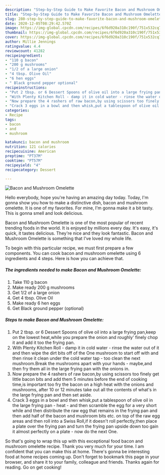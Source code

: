 ```yaml
---
description: "Step-by-Step Guide to Make Favorite Bacon and Mushroom Omelette"
title: "Step-by-Step Guide to Make Favorite Bacon and Mushroom Omelette"
slug: 280-step-by-step-guide-to-make-favorite-bacon-and-mushroom-omelette
date: 2020-12-05T08:29:42.570Z
image: https://img-global.cpcdn.com/recipes/6f6d920a310c190f/751x532cq70/bacon-and-mushroom-omelette-recipe-main-photo.jpg
thumbnail: https://img-global.cpcdn.com/recipes/6f6d920a310c190f/751x532cq70/bacon-and-mushroom-omelette-recipe-main-photo.jpg
cover: https://img-global.cpcdn.com/recipes/6f6d920a310c190f/751x532cq70/bacon-and-mushroom-omelette-recipe-main-photo.jpg
author: Millie Jennings
ratingvalue: 4.4
reviewcount: 41282
recipeingredient:
- "110 g bacon"
- "200 g mushrooms"
- "1/2 of a large onion"
- "4 tbsp. Olive Oil"
- "6 hen eggs"
- " Black ground pepper optional"
recipeinstructions:
- "Put 2 tbsp. or 6 Dessert Spoons of olive oil into a large frying pan,keep on the lowest heat,while you prepare the onion and roughly&#39; finely chop it and add it too the frying pan."
- "With Plenty Kitchen Roll - damp it in cold water - rinse the water out of it and then wipe the dirt bits off of the One mushroom to start off with and then rinse it clean under the cold water tap - too clean the next mushroom.Break the mushrooms apart with your hands - maybe,and then fry them all in the large frying pan with the onions in."
- "Now prepare the 4 rashers of raw bacon,by using scissors too finely get little bacon bits and add them 5 minutes before the end of cooking time,is important too fry the bacon on a high heat with the onions and mushrooms, after 10 or 12 minutes take out all the contents of what&#39;s in the large frying pan and then set aside."
- "Crack 3 eggs in a bowl and then whisk,put a tablespoon of olive oil in the large frying pan - heat - and then scramble the egg for a very short while and then distribute the raw egg that remains in the frying pan and then add half of the bacon and mushroom bits etc. on top of the raw egg areas and then roll into a Swiss Roll,if it doesn&#39;t roll perfectly,then place a plate over the frying pan and turn the frying pan upside down too gain it almost perfectly on a plate - now do the next One."
categories:
- Recipe
tags:
- bacon
- and
- mushroom

katakunci: bacon and mushroom 
nutrition: 121 calories
recipecuisine: American
preptime: "PT37M"
cooktime: "PT57M"
recipeyield: "4"
recipecategory: Dessert

---
```



![Bacon and Mushroom Omelette](https://img-global.cpcdn.com/recipes/6f6d920a310c190f/751x532cq70/bacon-and-mushroom-omelette-recipe-main-photo.jpg)

Hello everybody, hope you're having an amazing day today. Today, I'm gonna show you how to make a distinctive dish, bacon and mushroom omelette. It is one of my favorites. For mine, I'm gonna make it a bit tasty. This is gonna smell and look delicious.

Bacon and Mushroom Omelette is one of the most popular of recent trending foods in the world. It is enjoyed by millions every day. It's easy, it's quick, it tastes delicious. They're nice and they look fantastic. Bacon and Mushroom Omelette is something that I've loved my whole life.




To begin with this particular recipe, we must first prepare a few components. You can cook bacon and mushroom omelette using 6 ingredients and 4 steps. Here is how you can achieve that.

<!--inarticleads1-->

##### The ingredients needed to make Bacon and Mushroom Omelette:

1. Take 110 g bacon
1. Make ready 200 g mushrooms
1. Get 1/2 of a large onion
1. Get 4 tbsp. Olive Oil
1. Make ready 6 hen eggs
1. Get  Black ground pepper (optional)




<!--inarticleads2-->

##### Steps to make Bacon and Mushroom Omelette:

1. Put 2 tbsp. or 6 Dessert Spoons of olive oil into a large frying pan,keep on the lowest heat,while you prepare the onion and roughly&#39; finely chop it and add it too the frying pan.
1. With Plenty Kitchen Roll - damp it in cold water - rinse the water out of it and then wipe the dirt bits off of the One mushroom to start off with and then rinse it clean under the cold water tap - too clean the next mushroom.Break the mushrooms apart with your hands - maybe,and then fry them all in the large frying pan with the onions in.
1. Now prepare the 4 rashers of raw bacon,by using scissors too finely get little bacon bits and add them 5 minutes before the end of cooking time,is important too fry the bacon on a high heat with the onions and mushrooms, after 10 or 12 minutes take out all the contents of what&#39;s in the large frying pan and then set aside.
1. Crack 3 eggs in a bowl and then whisk,put a tablespoon of olive oil in the large frying pan - heat - and then scramble the egg for a very short while and then distribute the raw egg that remains in the frying pan and then add half of the bacon and mushroom bits etc. on top of the raw egg areas and then roll into a Swiss Roll,if it doesn&#39;t roll perfectly,then place a plate over the frying pan and turn the frying pan upside down too gain it almost perfectly on a plate - now do the next One.




So that's going to wrap this up with this exceptional food bacon and mushroom omelette recipe. Thank you very much for your time. I am confident that you can make this at home. There's gonna be interesting food at home recipes coming up. Don't forget to bookmark this page in your browser, and share it to your family, colleague and friends. Thanks again for reading. Go on get cooking!
